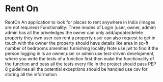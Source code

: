 # Rent On
 RentOn  An application to look for places to rent anywhere in India (images are not required)  Functionality:  Three modes of Login (user, owner, admin) admin has all the priveledges the owner can only add/update/delete property they own user can rent a property user can also request to get in touch with the owner the property should have details like area in sq-ft number of bedrooms amenities furnishing locality Note  use jwt to find if the person logging in is an owner,user or admin use test-driven development, where you write the tests of a function first then make the functionality of the function and pass all the tests every file in the project should pass PEP 8 guidelines all the potential exceptions should be handled use csv for storing all the information
